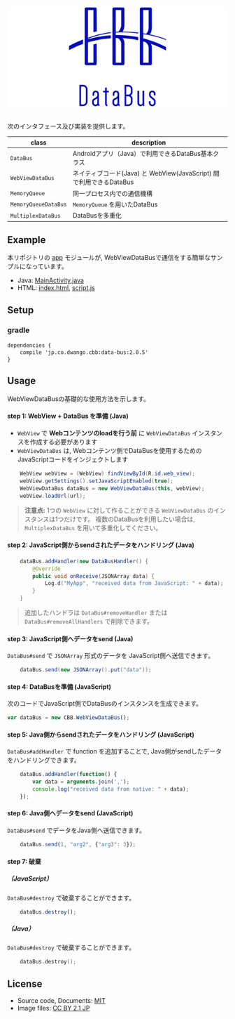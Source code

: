 # <p align="center"><img src="title.png"/></p>
次のインタフェース及び実装を提供します。

|class|description|
|---|---|
|`DataBus`|Androidアプリ（Java）で利用できるDataBus基本クラス|
|`WebViewDataBus`|ネイティブコード(Java) と WebView(JavaScript) 間で利用できるDataBus|
|`MemoryQueue`|同一プロセス内での通信機構|
|`MemoryQueueDataBus`|`MemoryQueue` を用いたDataBus|
|`MultiplexDataBus`|DataBusを多重化|

## Example 
本リポジトリの [app](app) モジュールが, WebViewDataBusで通信をする簡単なサンプルになっています。
- Java: [MainActivity.java](app/src/main/java/jp/co/dwango/cbb/db/test/MainActivity.java)
- HTML: [index.html](app/src/main/assets/html/index.html), [script.js](app/src/main/assets/html/script.js)

## Setup 
### gradle
```
dependencies {
	compile 'jp.co.dwango.cbb:data-bus:2.0.5'
}
```

## Usage
WebViewDataBusの基礎的な使用方法を示します。

#### step 1: WebView + DataBus を準備 (Java)
- `WebView` で __Webコンテンツのloadを行う前__ に `WebViewDataBus` インスタンスを作成する必要があります
- `WebViewDataBus` は, Webコンテンツ側でDataBusを使用するためのJavaScriptコードをインジェクトします

```java
	WebView webView = (WebView) findViewById(R.id.web_view);
	webView.getSettings().setJavaScriptEnabled(true);
	WebViewDataBus dataBus = new WebViewDataBus(this, webView);
	webView.loadUrl(url);
```

> __注意点:__ 1つの `WebView` に対して作ることができる `WebViewDataBus` のインスタンスは1つだけです。
> 複数のDataBusを利用したい場合は, `MultiplexDataBus` を用いて多重化してください。

#### step 2: JavaScript側からsendされたデータをハンドリング (Java)
```java
	dataBus.addHandler(new DataBusHandler() {
		@Override
		public void onReceive(JSONArray data) {
			Log.d("MyApp", "received data from JavaScript: " + data);
		}
	}
```

> 追加したハンドラは `DataBus#removeHandler` または `DataBus#removeAllHandlers` で削除できます。

#### step 3: JavaScript側へデータをsend (Java)
`DataBus#send` で `JSONArray` 形式のデータを JavaScript側へ送信できます。
```java
	dataBus.send(new JSONArray().put("data"));
```

#### step 4: DataBusを準備 (JavaScript)
次のコードでJavaScript側でDataBusのインスタンスを生成できます。

```javascript
var dataBus = new CBB.WebViewDataBus();
```

#### step 5: Java側からsendされたデータをハンドリング (JavaScript)
`DataBus#addHandler` で function を追加することで, Java側がsendしたデータをハンドリングできます。
```javascript
    dataBus.addHandler(function() {
        var data = arguments.join(',');
        console.log("received data from native: " + data);
    });
```

#### step 6: Java側へデータをsend (JavaScript)
`DataBus#send` でデータをJava側へ送信できます。
```javascript
    dataBus.send(1, "arg2", {"arg3": 3});
```

#### step 7: 破棄
##### （JavaScript）
`DataBus#destroy` で破棄することができます。
```javascript
    dataBus.destroy();
```

##### （Java）
`DataBus#destroy` で破棄することができます。
```objective-c
    dataBus.destroy();
```

## License
- Source code, Documents: [MIT](LICENSE)
- Image files: [CC BY 2.1 JP](https://creativecommons.org/licenses/by/2.1/jp/)
